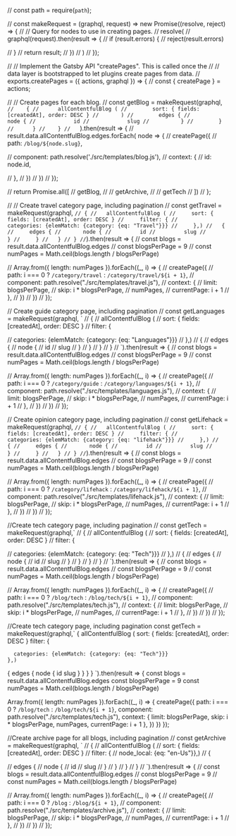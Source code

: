 // const path = require(`path`);

// const makeRequest = (graphql, request) => new Promise((resolve, reject) => {
//  // Query for nodes to use in creating pages.
//  resolve(
//    graphql(request).then(result => {
//      if (result.errors) {
//        reject(result.errors)
     
//      }
//      return result;
//    })
//  )
// });

// // Implement the Gatsby API "createPages". This is called once the
// // data layer is bootstrapped to let plugins create pages from data.
// exports.createPages = ({ actions, graphql }) => {
//  const { createPage } = actions;


// // Create pages for each blog.
//  const getBlog = makeRequest(graphql, `
//    {
//      allContentfulBlog (
//        sort: { fields: [createdAt], order: DESC }
//       )
//        edges {
//          node {
//            id
//            slug
//          }
//        }
//      }
//    }
//    `).then(result => {
//    result.data.allContentfulBlog.edges.forEach( node => {
//      createPage({
//        path: `/blog/${node.slug}`,
      
//        component: path.resolve('./src/templates/blog.js'),
//        context: {
//          id: node.id,
     
//        },
//      })
//    })
// });



//  return Promise.all([
//    getBlog,
//   //  getArchive,
//   //  getTech
//   ])
// };
































// // Create travel category page, including pagination
// const getTravel = makeRequest(graphql, `
// {
//   allContentfulBlog (
//     sort: { fields: [createdAt], order: DESC }
//     filter: {
//       categories: {elemMatch: {category: {eq: "Travel"}}}
//     },)
//   {
//     edges {
//       node {
//         id
//         slug
//       }
//     }
//   }
// }
// `).then(result => {
//   const blogs = result.data.allContentfulBlog.edges
//   const blogsPerPage = 9
//   const numPages = Math.ceil(blogs.length / blogsPerPage)

//   Array.from({ length: numPages }).forEach((_, i) => {
//     createPage({
//       path: i === 0 ? `/category/travel` : `/category/travel/${i + 1}`,
//       component: path.resolve("./src/templates/travel.js"),
//       context: {
//         limit: blogsPerPage,
//         skip: i * blogsPerPage,
//         numPages,
//         currentPage: i + 1
//       },
//     })
//   })
// });

// Create guide category page, including pagination
// const getLanguages = makeRequest(graphql, `
// {
//   allContentfulBlog (
//     sort: { fields: [createdAt], order: DESC }
//     filter: {
  
//       categories: {elemMatch: {category: {eq: "Languages"}}}
//     },)
//   {
//     edges {
//       node {
//         id
//         slug
//       }
//     }
//   }
// }
// `).then(result => {
//   const blogs = result.data.allContentfulBlog.edges
//   const blogsPerPage = 9
//   const numPages = Math.ceil(blogs.length / blogsPerPage)

//   Array.from({ length: numPages }).forEach((_, i) => {
//     createPage({
//       path: i === 0 ? `/category/guide` : `/category/languages/${i + 1}`,
//       component: path.resolve("./src/templates/languages.js"),
//       context: {
//         limit: blogsPerPage,
//         skip: i * blogsPerPage,
//         numPages,
//         currentPage: i + 1
//       },
//     })
//   })
// });

// Create opinion category page, including pagination
// const getLifehack = makeRequest(graphql, `
// {
//   allContentfulBlog (
//     sort: { fields: [createdAt], order: DESC }
//     filter: {
//       categories: {elemMatch: {category: {eq: "lifehack"}}}
//     },)
//   {
//     edges {
//       node {
//         id
//         slug
//       }
//     }
//   }
// }
// `).then(result => {
//   const blogs = result.data.allContentfulBlog.edges
//   const blogsPerPage = 9
//   const numPages = Math.ceil(blogs.length / blogsPerPage)

//   Array.from({ length: numPages }).forEach((_, i) => {
//     createPage({
//       path: i === 0 ? `/category/lifehack` : `/category/lifehack/${i + 1}`,
//       component: path.resolve("./src/templates/lifehack.js"),
//       context: {
//         limit: blogsPerPage,
//         skip: i * blogsPerPage,
//         numPages,
//         currentPage: i + 1
//       },
//     })
//   })
// });





//Create tech category page, including pagination
// const getTech = makeRequest(graphql,`
// {
//   allContentfulBlog (
//     sort: { fields: [createdAt], order: DESC }
//     filter: {
       
//       categories: {elemMatch: {category: {eq: "Tech"}}}
//     },)
//   {
//     edges {
//       node {
//         id
//         slug
//       }
//     }
//   }
// }
// `).then(result => {
//   const blogs = result.data.allContentfulBlog.edges
//   const blogsPerPage = 9
//   const numPages = Math.ceil(blogs.length / blogsPerPage)

//   Array.from({ length: numPages }).forEach((_, i) => {
//     createPage({
//       path: i === 0 ? `/blog/tech` : `/blog/tech/${i + 1}`,
//       component: path.resolve("./src/templates/tech.js"),
//       context: {
//         limit: blogsPerPage,
//         skip: i * blogsPerPage,
//         numPages,
//         currentPage: i + 1
//       },
//     })
//   })
// });


















//Create tech category page, including pagination
const getTech = makeRequest(graphql,`
{
  allContentfulBlog (
    sort: { fields: [createdAt], order: DESC }
    filter: {
       
      categories: {elemMatch: {category: {eq: "Tech"}}}
    },)
  {
    edges {
      node {
        id
        slug
      }
    }
  }
}
`).then(result => {
  const blogs = result.data.allContentfulBlog.edges
  const blogsPerPage = 9
  const numPages = Math.ceil(blogs.length / blogsPerPage)

  Array.from({ length: numPages }).forEach((_, i) => {
    createPage({
      path: i === 0 ? `/blog/tech` : `/blog/tech/${i + 1}`,
      component: path.resolve("./src/templates/tech.js"),
      context: {
        limit: blogsPerPage,
        skip: i * blogsPerPage,
        numPages,
        currentPage: i + 1
      },
    })
  })
});





//Create archive page for all blogs, including pagination
// const getArchive = makeRequest(graphql, `
// {
//   allContentfulBlog (
//     sort: { fields: [createdAt], order: DESC }
//      filter: {
//        node_local: {eq: "en-Us"}},)
//      { 
   
//     edges {
//       node {
//         id
//         slug
//       }
//     }
//   }
// }
// `).then(result => {
//   const blogs = result.data.allContentfulBlog.edges
//   const blogsPerPage = 9
//   const numPages = Math.ceil(blogs.length / blogsPerPage)

//   Array.from({ length: numPages }).forEach((_, i) => {
//     createPage({
//       path: i === 0 ? `/blog` : `/blog/${i + 1}`,
//       component: path.resolve("./src/templates/archive.js"),
//       context: {
//         limit: blogsPerPage,
//         skip: i * blogsPerPage,
//         numPages,
//         currentPage: i + 1
//       },
//     })
//   })
// });


